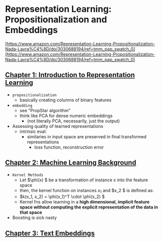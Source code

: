 # Representation Learning: Propositionalization and Embeddings

[https://www.amazon.com/Representation-Learning-Propositionalization-Nada-Lavra%C4%8D/dp/3030688194/ref=tmm_pap_swatch_0](https://www.amazon.com/Representation-Learning-Propositionalization-Nada-Lavra%C4%8D/dp/3030688194/ref=tmm_pap_swatch_0)

## [Chapter 1: Introduction to Representation Learning](./CHAPTER_1.md)

- `propositionalization`
  - basically creating columns of binary features
- `embedding`
  - see "PropStar algorithm"
  - think like PCA for dense numeric embeddings
    - (not literally PCA, necessarily, just the output)
- Assessing quality of learned representations
  - intrinsic eval:
    - similaries in input space are preserved in final transformed representations
      - loss function, reconstruction error

## [Chapter 2: Machine Learning Background](./CHAPTER_2.md)

- `Kernel Methods`
  - Let $\phi(x) $ be a transformation of instance x into the feature space
  - then, the kernel function on instances $x_1$ and $x_2 $ is defined as:
  - $k(x_1, x_2) = \phi(x_1)^T \cdot \phi(x_2) $
  - Kernel fns allow learning in a **high dimensional, implicit feature space without computing the explicit representation of the data in that space**
- Boosting is sick nasty

## [Chapter 3: Text Embeddings](./CHAPTER_3.md)
